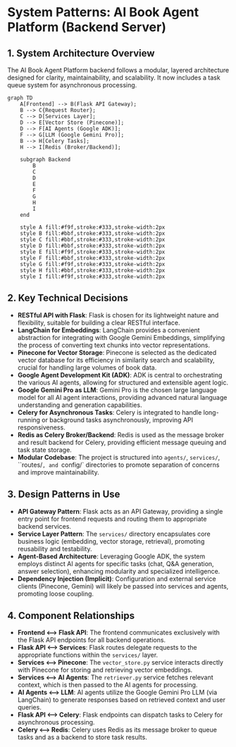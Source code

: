 # System Patterns: AI Book Agent Platform (Backend Server)

## 1. System Architecture Overview

The AI Book Agent Platform backend follows a modular, layered architecture designed for clarity, maintainability, and scalability. It now includes a task queue system for asynchronous processing.

```mermaid
graph TD
    A[Frontend] --> B(Flask API Gateway);
    B --> C{Request Router};
    C --> D[Services Layer];
    D --> E[Vector Store (Pinecone)];
    D --> F[AI Agents (Google ADK)];
    F --> G[LLM (Google Gemini Pro)];
    B --> H[Celery Tasks];
    H --> I[Redis (Broker/Backend)];

    subgraph Backend
        B
        C
        D
        E
        F
        G
        H
        I
    end

    style A fill:#f9f,stroke:#333,stroke-width:2px
    style B fill:#bbf,stroke:#333,stroke-width:2px
    style C fill:#bbf,stroke:#333,stroke-width:2px
    style D fill:#bbf,stroke:#333,stroke-width:2px
    style E fill:#f9f,stroke:#333,stroke-width:2px
    style F fill:#bbf,stroke:#333,stroke-width:2px
    style G fill:#f9f,stroke:#333,stroke-width:2px
    style H fill:#bbf,stroke:#333,stroke-width:2px
    style I fill:#f9f,stroke:#333,stroke-width:2px
```

## 2. Key Technical Decisions

- **RESTful API with Flask**: Flask is chosen for its lightweight nature and flexibility, suitable for building a clear RESTful interface.
- **LangChain for Embeddings**: LangChain provides a convenient abstraction for integrating with Google Gemini Embeddings, simplifying the process of converting text chunks into vector representations.
- **Pinecone for Vector Storage**: Pinecone is selected as the dedicated vector database for its efficiency in similarity search and scalability, crucial for handling large volumes of book data.
- **Google Agent Development Kit (ADK)**: ADK is central to orchestrating the various AI agents, allowing for structured and extensible agent logic.
- **Google Gemini Pro as LLM**: Gemini Pro is the chosen large language model for all AI agent interactions, providing advanced natural language understanding and generation capabilities.
- **Celery for Asynchronous Tasks**: Celery is integrated to handle long-running or background tasks asynchronously, improving API responsiveness.
- **Redis as Celery Broker/Backend**: Redis is used as the message broker and result backend for Celery, providing efficient message queuing and task state storage.
- **Modular Codebase**: The project is structured into `agents/`, `services/`, ``routes/`, and `config/` directories to promote separation of concerns and improve maintainability.

## 3. Design Patterns in Use

- **API Gateway Pattern**: Flask acts as an API Gateway, providing a single entry point for frontend requests and routing them to appropriate backend services.
- **Service Layer Pattern**: The `services/` directory encapsulates core business logic (embedding, vector storage, retrieval), promoting reusability and testability.
- **Agent-Based Architecture**: Leveraging Google ADK, the system employs distinct AI agents for specific tasks (chat, Q&A generation, answer selection), enhancing modularity and specialized intelligence.
- **Dependency Injection (Implicit)**: Configuration and external service clients (Pinecone, Gemini) will likely be passed into services and agents, promoting loose coupling.

## 4. Component Relationships

- **Frontend <--> Flask API**: The frontend communicates exclusively with the Flask API endpoints for all backend operations.
- **Flask API <--> Services**: Flask routes delegate requests to the appropriate functions within the `services/` layer.
- **Services <--> Pinecone**: The `vector_store.py` service interacts directly with Pinecone for storing and retrieving vector embeddings.
- **Services <--> AI Agents**: The `retriever.py` service fetches relevant context, which is then passed to the AI agents for processing.
- **AI Agents <--> LLM**: AI agents utilize the Google Gemini Pro LLM (via LangChain) to generate responses based on retrieved context and user queries.
- **Flask API <--> Celery**: Flask endpoints can dispatch tasks to Celery for asynchronous processing.
- **Celery <--> Redis**: Celery uses Redis as its message broker to queue tasks and as a backend to store task results.
